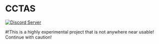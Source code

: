 # CCTAS

[![Discord Server](https://img.shields.io/discord/382339402338402315.svg?label=Discord%20Server)](https://discord.gg/SJmMZKy)

#!This is a highly experimental project that is not anywhere near usable! Continue with caution!